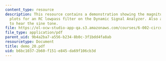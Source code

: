 ```yaml
---
content_type: resource
description: This resource contains a demonstration showing the magnitude and phase
  plots for an RC lowpass filter on the Dynamic Signal Analyzer. Also allow students
  to hear the sine tone.
file: https://ol-ocw-studio-app-qa.s3.amazonaws.com/courses/6-002-circuits-and-electronics-spring-2007/b6bc10372b60f151e845da69f106cb3d_demo_20.pdf
file_type: application/pdf
parent_uid: 9b4a2ba7-a556-b234-8b0c-3f1bdd4fa8ab
resourcetype: Document
title: demo_20.pdf
uid: b6bc1037-2b60-f151-e845-da69f106cb3d
---
```

